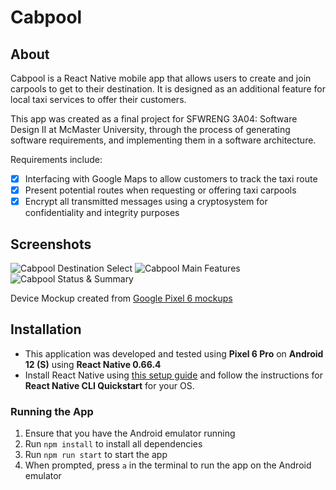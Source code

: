# Cabpool

## About

Cabpool is a React Native mobile app that allows users to create and join carpools to get to their destination.
It is designed as an additional feature for local taxi services to offer their customers.

This app was created as a final project for SFWRENG 3A04: Software Design II at McMaster University, through the process
of generating software requirements, and implementing them in a software architecture.

Requirements include:

- [x] Interfacing with Google Maps to allow customers to track the taxi route
- [x] Present potential routes when requesting or offering taxi carpools
- [x] Encrypt all transmitted messages using a cryptosystem for confidentiality and integrity purposes

## Screenshots

![Cabpool Destination Select](https://i.imgur.com/dxSbkIt.png)
![Cabpool Main Features](https://i.imgur.com/HuWS6tl.png)
![Cabpool Status & Summary](https://i.imgur.com/R48xRKp.png)

Device Mockup created from <a href="https://deviceframes.com/templates/google-pixel-6">Google Pixel 6 mockups</a>

## Installation

- This application was developed and tested using **Pixel 6 Pro** on **Android 12 (S)** using **React Native 0.66.4**
- Install React Native using [this setup guide](https://reactnative.dev/docs/environment-setup) and follow the instructions for **React Native CLI Quickstart** for your OS.

### Running the App

1. Ensure that you have the Android emulator running
1. Run `npm install` to install all dependencies
1. Run `npm run start` to start the app
1. When prompted, press `a` in the terminal to run the app on the Android emulator
